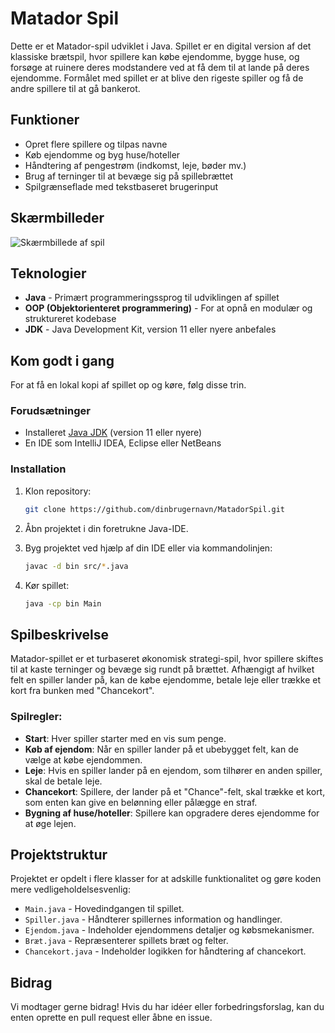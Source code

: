 # Matador Spil

Dette er et Matador-spil udviklet i Java. Spillet er en digital version af det klassiske brætspil, hvor spillere kan købe ejendomme, bygge huse, og forsøge at ruinere deres modstandere ved at få dem til at lande på deres ejendomme. Formålet med spillet er at blive den rigeste spiller og få de andre spillere til at gå bankerot.

## Funktioner

- Opret flere spillere og tilpas navne
- Køb ejendomme og byg huse/hoteller
- Håndtering af pengestrøm (indkomst, leje, bøder mv.)
- Brug af terninger til at bevæge sig på spillebrættet
- Spilgrænseflade med tekstbaseret brugerinput

## Skærmbilleder

![Skærmbillede af spil](path/to/screenshot.png) <!-- Opdater med faktiske skærmbilleder -->

## Teknologier

- **Java** - Primært programmeringssprog til udviklingen af spillet
- **OOP (Objektorienteret programmering)** - For at opnå en modulær og struktureret kodebase
- **JDK** - Java Development Kit, version 11 eller nyere anbefales

## Kom godt i gang

For at få en lokal kopi af spillet op og køre, følg disse trin.

### Forudsætninger

- Installeret [Java JDK](https://www.oracle.com/java/technologies/javase-jdk11-downloads.html) (version 11 eller nyere)
- En IDE som IntelliJ IDEA, Eclipse eller NetBeans

### Installation

1. Klon repository:
   ```bash
   git clone https://github.com/dinbrugernavn/MatadorSpil.git
   ```

2. Åbn projektet i din foretrukne Java-IDE.

3. Byg projektet ved hjælp af din IDE eller via kommandolinjen:
   ```bash
   javac -d bin src/*.java
   ```

4. Kør spillet:
   ```bash
   java -cp bin Main
   ```

## Spilbeskrivelse

Matador-spillet er et turbaseret økonomisk strategi-spil, hvor spillere skiftes til at kaste terninger og bevæge sig rundt på brættet. Afhængigt af hvilket felt en spiller lander på, kan de købe ejendomme, betale leje eller trække et kort fra bunken med "Chancekort".

### Spilregler:

- **Start**: Hver spiller starter med en vis sum penge.
- **Køb af ejendom**: Når en spiller lander på et ubebygget felt, kan de vælge at købe ejendommen.
- **Leje**: Hvis en spiller lander på en ejendom, som tilhører en anden spiller, skal de betale leje.
- **Chancekort**: Spillere, der lander på et "Chance"-felt, skal trække et kort, som enten kan give en belønning eller pålægge en straf.
- **Bygning af huse/hoteller**: Spillere kan opgradere deres ejendomme for at øge lejen.

## Projektstruktur

Projektet er opdelt i flere klasser for at adskille funktionalitet og gøre koden mere vedligeholdelsesvenlig:

- `Main.java` - Hovedindgangen til spillet.
- `Spiller.java` - Håndterer spillernes information og handlinger.
- `Ejendom.java` - Indeholder ejendommens detaljer og købsmekanismer.
- `Bræt.java` - Repræsenterer spillets bræt og felter.
- `Chancekort.java` - Indeholder logikken for håndtering af chancekort.

## Bidrag

Vi modtager gerne bidrag! Hvis du har idéer eller forbedringsforslag, kan du enten oprette en pull request eller åbne en issue.

